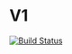 # V1

[![Build Status](https://travis-ci.com/veeral-patel/v1.svg?token=uzzRsPFwoXShK27FBqgD&branch=master)](https://travis-ci.com/veeral-patel/v1)
